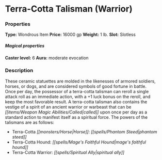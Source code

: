 ﻿---
Title: "Terra-Cotta Talisman (Warrior)"
Type: "Wondrous Item"
Price: "16000 gp"
Weight: "1 lb."
Slot: "Slotless"
Caster level: "6"
Aura: "moderate evocation"
Description: |
  "These ceramic statuettes are molded in the likenesses of armored soldiers, horses, or dogs, and are considered symbols of good fortune in battle. Once per day, the possessor of a _terra-cotta talisman_ can reroll a single attack roll as an immediate action, with a +1 luck bonus on the reroll, and keep the most favorable result. A _terra-cotta talisman_ also contains the vestige of a spirit of an ancient warrior or warbeast that can be called upon once per day as a standard action to manifest itself as a spiritual force. The powers of the talismans are as follows:"
Crafting cost: "8000 gp"
Sources: "['Pathfinder #51: The Hungry Storm']"
---

# Terra-Cotta Talisman (Warrior)

### Properties

**Type:** Wondrous Item **Price:** 16000 gp **Weight:** 1 lb. **Slot:** Slotless

##### Magical properties

**Caster level:** 6 **Aura:** moderate evocation

### Description

These ceramic statuettes are molded in the likenesses of armored soldiers, horses, or dogs, and are considered symbols of good fortune in battle. Once per day, the possessor of a terra-cotta talisman can reroll a single attack roll as an immediate action, with a +1 luck bonus on the reroll, and keep the most favorable result. A terra-cotta talisman also contains the vestige of a spirit of an ancient warrior or warbeast that can be _[[items/Weapon Magic Abilities/Called|called]]_ upon once per day as a standard action to manifest itself as a spiritual force. The powers of the talismans are as follows:

* Terra-Cotta _[[monsters/Horse|Horse]]_: _[[spells/Phantom Steed|phantom steed]]_
* Terra-Cotta Hound: _[[spells/Mage's Faithful Hound|mage's faithful hound]]_
* Terra-Cotta Warrior: _[[spells/Spiritual Ally|spiritual ally]]_